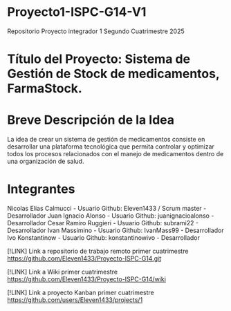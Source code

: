 # Proyecto1-ISPC-G14-V1
Repositorio Proyecto integrador 1 Segundo Cuatrimestre 2025

# Título del Proyecto: Sistema de Gestión de Stock de medicamentos, FarmaStock.

# Breve Descripción de la Idea
La idea de crear un sistema de gestión de medicamentos consiste en desarrollar una plataforma tecnológica que permita controlar y optimizar todos los procesos relacionados con el manejo de medicamentos dentro de una organización de salud.

# Integrantes

Nicolas Elias Calmucci - Usuario Github: Eleven1433 / Scrum master - Desarrollador
Juan Ignacio Alonso - Usuario Github: juanignacioalonso - Desarrollador
Cesar Ramiro Ruggieri - Usuario Github: subrami22 - Desarrollador
Ivan Massimino - Usuario Github: IvanMass99 - Desarrollador
Ivo Konstantinow - Usuario Github: konstantinowivo - Desarrollador


[!LINK] Link a repositorio de trabajo remoto primer cuatrimestre
https://github.com/Eleven1433/Proyecto-ISPC-G14.git

[!LINK] Link a Wiki primer cuatrimestre
https://github.com/Eleven1433/Proyecto-ISPC-G14/wiki

[!LINK] Link a proyecto Kanban primer cuatrimestre
https://github.com/users/Eleven1433/projects/1
